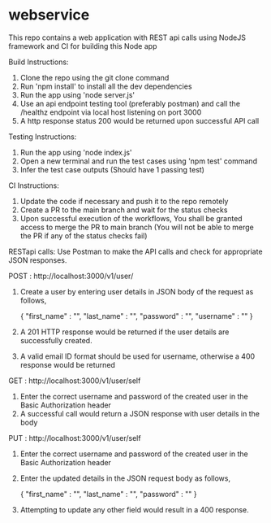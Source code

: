 # webservice

This repo contains a web application with REST api calls using NodeJS framework and CI for building this Node app

Build Instructions:
1. Clone the repo using the git clone command
2. Run 'npm install' to install all the dev dependencies
3. Run the app using 'node server.js'
4. Use an api endpoint testing tool (preferably postman) and call the /healthz endpoint via local host listening on port 3000
5. A http response status 200 would be returned upon successful API call

Testing Instructions:
1. Run the app using 'node index.js'
2. Open a new terminal and run the test cases using 'npm test' command
3. Infer the test case outputs (Should have 1 passing test)

CI Instructions:
1. Update the code if necessary and push it to the repo remotely
2. Create a PR to the main branch and wait for the status checks
3. Upon successful execution of the workflows, You shall be granted access to merge the PR to main branch
   (You will not be able to merge the PR if any of the status checks fail) 

RESTapi calls:
Use Postman to make the API calls and check for appropriate JSON responses.

POST : http://localhost:3000/v1/user/
1. Create a user by entering user details in JSON body of the request as follows,
   
   {
    "first_name" : "",
    "last_name" : "",
    "password" : "",
    "username" :  ""
   }

2. A 201 HTTP response would be returned if the user details are successfully created.
3. A valid email ID format should be used for username, otherwise a 400 response would be returned


GET : http://localhost:3000/v1/user/self
1. Enter the correct username and password of the created user in the Basic Authorization header
2. A successful call would return a JSON response with user details in the body

PUT : http://localhost:3000/v1/user/self
1. Enter the correct username and password of the created user in the Basic Authorization header
2. Enter the updated details in the JSON request body as follows,
   
   {
    "first_name" : "",
    "last_name" : "",
    "password" : ""
   }

3. Attempting to update any other field would result in a 400 response.